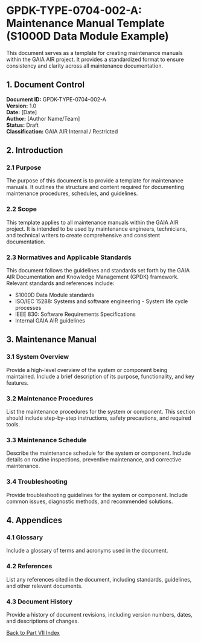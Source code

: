 # GPDK-TYPE-0704-002-A: Maintenance Manual Template (S1000D Data Module Example)

This document serves as a template for creating maintenance manuals within the GAIA AIR project. It provides a standardized format to ensure consistency and clarity across all maintenance documentation.

## 1. Document Control

**Document ID:** GPDK-TYPE-0704-002-A  
**Version:** 1.0  
**Date:** [Date]  
**Author:** [Author Name/Team]  
**Status:** Draft  
**Classification:** GAIA AIR Internal / Restricted

## 2. Introduction

### 2.1 Purpose
The purpose of this document is to provide a template for maintenance manuals. It outlines the structure and content required for documenting maintenance procedures, schedules, and guidelines.

### 2.2 Scope
This template applies to all maintenance manuals within the GAIA AIR project. It is intended to be used by maintenance engineers, technicians, and technical writers to create comprehensive and consistent documentation.

### 2.3 Normatives and Applicable Standards
This document follows the guidelines and standards set forth by the GAIA AIR Documentation and Knowledge Management (GPDK) framework. Relevant standards and references include:
- S1000D Data Module standards
- ISO/IEC 15288: Systems and software engineering - System life cycle processes
- IEEE 830: Software Requirements Specifications
- Internal GAIA AIR guidelines

## 3. Maintenance Manual

### 3.1 System Overview
Provide a high-level overview of the system or component being maintained. Include a brief description of its purpose, functionality, and key features.

### 3.2 Maintenance Procedures
List the maintenance procedures for the system or component. This section should include step-by-step instructions, safety precautions, and required tools.

### 3.3 Maintenance Schedule
Describe the maintenance schedule for the system or component. Include details on routine inspections, preventive maintenance, and corrective maintenance.

### 3.4 Troubleshooting
Provide troubleshooting guidelines for the system or component. Include common issues, diagnostic methods, and recommended solutions.

## 4. Appendices

### 4.1 Glossary
Include a glossary of terms and acronyms used in the document.

### 4.2 References
List any references cited in the document, including standards, guidelines, and other relevant documents.

### 4.3 Document History
Provide a history of document revisions, including version numbers, dates, and descriptions of changes.

[Back to Part VII Index](../../index.md)
